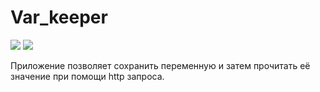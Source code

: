 # Var_keeper

![](https://github.com/VladimirChabanov/var_keeper/actions/workflows/staging.yml/badge.svg) ![](https://img.shields.io/docker/v/CyberTea0X/var_keeper?label=build%20for%20commit&sort=date)

Приложение позволяет сохранить переменную и затем прочитать её значение при помощи http запроса.